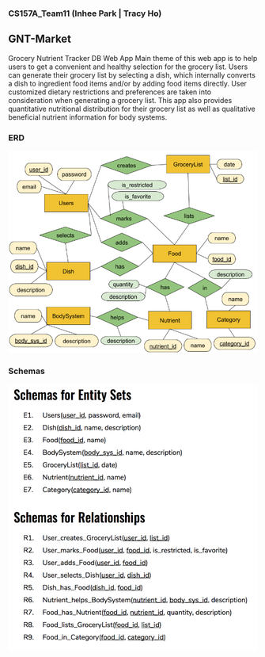 ### CS157A_Team11 (Inhee Park | Tracy Ho)

## GNT-Market
Grocery Nutrient Tracker DB Web App
Main theme of this web app is to help users to get a convenient and healthy selection for the grocery list. Users can generate their grocery list by selecting a dish, which internally converts a dish to ingredient food items and/or by adding food items directly. User customized dietary restrictions and preferences are taken into consideration when generating a grocery list. This app also provides quantitative nutritional distribution for their grocery list as well as qualitative beneficial nutrient information for body systems.

### ERD
![GNT-market-ERD](https://github.com/ipark-CS/CS157A_Team11/blob/master/DBmodel_ERD/ERD.png)

### Schemas 
![GNT-market-Schemas](https://github.com/ipark-CS/CS157A_Team11/blob/master/DBmodel_ERD/schema.png)
